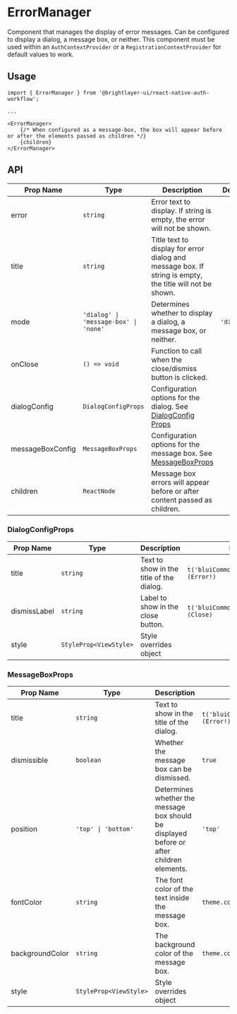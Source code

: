 # ErrorManager

Component that manages the display of error messages. Can be configured to display a dialog, a message box, or neither. This component must be used within an `AuthContextProvider` or a `RegistrationContextProvider` for default values to work.

## Usage
```tsx
import { ErrorManager } from '@brightlayer-ui/react-native-auth-workflow';

...

<ErrorManager>
    {/* When configured as a message-box, the box will appear before or after the elements passed as children */}
    {children} 
</ErrorManager>
```

## API

| Prop Name | Type | Description | Default |
|---|---|---|---|
| error | `string` | Error text to display. If string is empty, the error will not be shown. |  |
| title | `string` | Title text to display for error dialog and message box. If string is empty, the title will not be shown. | |
| mode | `'dialog' \| 'message-box' \| 'none'` | Determines whether to display a dialog, a message box, or neither. | `'dialog'` |
| onClose | `() => void` | Function to call when the close/dismiss button is clicked. |  |
| dialogConfig | `DialogConfigProps` | Configuration options for the dialog. See [DialogConfig Props](#dialogconfigprops) |  |
| messageBoxConfig | `MessageBoxProps` | Configuration options for the message box. See [MessageBoxProps](#messageboxprops) |  |
| children | `ReactNode` | Message box errors will appear before or after content passed as children. |  |

### DialogConfigProps

| Prop Name | Type | Description | Default |
|---|---|---|---|
| title | `string` | Text to show in the title of the dialog. | `t('bluiCommon:MESSAGES.ERROR') (Error!)` |
| dismissLabel | `string` | Label to show in the close button. | `t('bluiCommon:ACTIONS.CLOSE') (Close)` |
| style | `StyleProp<ViewStyle>` | Style overrides object |  |

### MessageBoxProps

| Prop Name | Type | Description | Default |
|---|---|---|---|
| title | `string` | Text to show in the title of the dialog. | `t('bluiCommon:MESSAGES.ERROR') (Error!)` |
| dismissible | `boolean` | Whether the message box can be dismissed. | `true` |
| position | `'top' \| 'bottom'` | Determines whether the message box should be displayed before or after children elements. | `'top'` |
| fontColor | `string` | The font color of the text inside the message box. | `theme.colors.error` |
| backgroundColor | `string` | The background color of the message box. | `theme.colors.onError` |
| style | `StyleProp<ViewStyle>` | Style overrides object |  |
